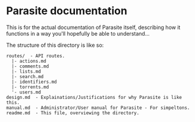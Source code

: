 # Parasite documentation

This is for the actual documentation of Parasite itself, describing how it
functions in a way you'll hopefully be able to understand...

The structure of this directory is like so:

```
routes/  - API routes.
  |- actions.md
  |- comments.md
  |- lists.md
  |- search.md
  |- identifiers.md
  |- torrents.md
  '- users.md
design.md  - Explainations/Justifications for why Parasite is like this.
manual.md  - Administrator/User manual for Parasite - For simpeltons. 
readme.md  - This file, overviewing the directory.
```
